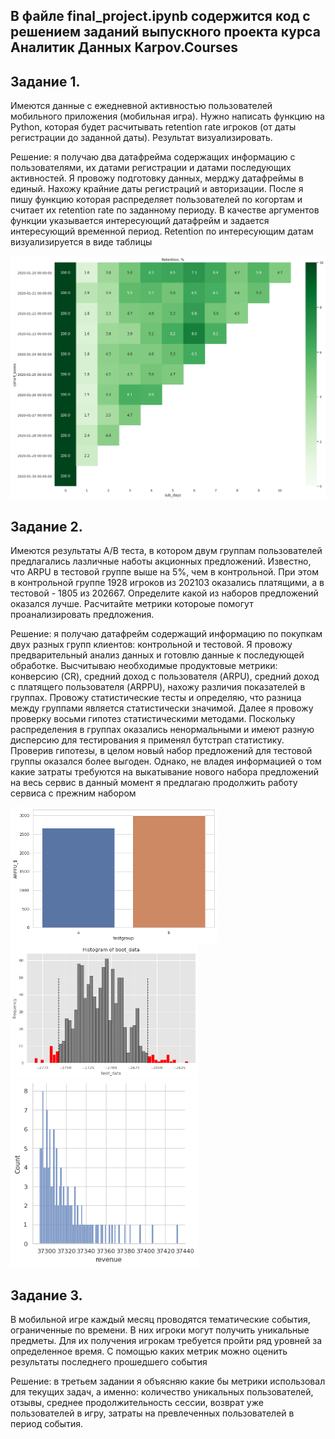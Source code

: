 ## В файле final_project.ipynb содержится код с решением заданий выпускного проекта курса Аналитик Данных Karpov.Courses

## Задание 1. 
Имеются данные с ежедневной активностью пользователей мобильного приложения (мобильная игра). Нужно написать функцию на Python, которая будет расчитывать retention rate игроков (от даты регистрации до заданной даты). Результат визуализировать.

Решение: я получаю два датафрейма содержащих информацию с пользователями, их датами регистрации и датами последующих активностей. Я провожу подготовку данных, мерджу датафреймы в единый. Нахожу крайние даты регистраций и авторизации. После я пишу функцию которая распределяет пользователей по когортам и считает их retention rate по заданному периоду. В качестве аргументов функции указывается интересующий датафрейм и задается интересующий временной период. Retention по интересующим датам визуализируется в виде таблицы

<img src="images/retention.jpg" alt="pic1" width="600">

## Задание 2.
Имеются результаты A/B теста, в котором двум группам пользователей предлагались лазличные наботы акционных предложений. Известно, что ARPU в тестовой группе выше на 5%, чем в контрольной. При этом в контрольной группе 1928 игроков из 202103 оказались платящими, а в тестовой - 1805 из 202667. Определите какой из наборов предложений оказался лучше. Расчитайте метрики котороые помогут проанализировать предложения.

Решение: я получаю датафрейм содержащий информацию по покупкам двух разных групп клиентов: контрольной и тестовой. Я провожу предварительный анализ данных и готовлю данные к последующей обработке. Высчитываю необходимые продуктовые метрики: конверсию (CR), средний доход с пользователя (ARPU), средний доход с платящего пользователя (ARPPU), нахожу различия показателей в группах. Провожу статистические тесты и определяю, что разница между группами является статистически значимой. Далее я провожу проверку восьми гипотез статистическими методами. Поскольку распределения в группах оказались ненормальными и имеют разную дисперсию для тестирования я применял бутстрап статистику. Проверив гипотезы, в целом новый набор предложений для тестовой группы оказался более выгоден. Однако, не владея информацией о том какие затраты требуются на выкатывание нового набора предложений на весь сервис в данный момент я предлагаю продолжить работу сервиса с прежним набором

<img src="images/graph1.jpg" alt="pic1" width="330"> <img src="images/graph3.jpg" alt="pic1" width="300"> <br>
<img src="images/graph2.jpg" alt="pic1" width="300">


## Задание 3.
В мобильной игре каждый месяц проводятся тематические события, ограниченные по времени. В них игроки могут получить уникальные предметы. Для их получения игрокам требуется пройти ряд уровней за определенное время. С помощью каких метрик можно оценить результаты последнего прошедшего события

Решение: в третьем задании я объясняю какие бы метрики использовал для текущих задач, а именно: количество уникальных пользователей, отзывы, среднее продолжительность сессии, возврат уже пользователей в игру, затраты на превлеченных пользователей в период события.
